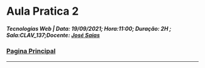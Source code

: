 # Aula Pratica 2  
##### *Tecnologias Web* | **Data:** 19/09/2021; **Hora**:11:00; **Duração**: 2H ; **Sala**:CLAV_137;**Docente**: [José Saias](../#docentes)  
### [Pagina Principal](../)  
---
